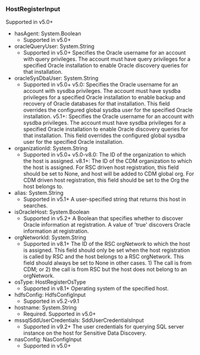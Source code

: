 ### HostRegisterInput
Supported in v5.0+

- hasAgent: System.Boolean
  - Supported in v5.0+
- oracleQueryUser: System.String
  - Supported in v5.0+
      Specifies the Oracle username for an account with query privileges. The account must have query privileges for a specified Oracle installation to enable Oracle discovery queries for that installation.
- oracleSysDbaUser: System.String
  - Supported in v5.0+
      v5.0: Specifies the Oracle username for an account with sysdba privileges. The account must have sysdba privileges for a specified Oracle installation to enable backup and recovery of Oracle databases for that installation. This field overrides the configured global sysdba user for the specified Oracle installation.
      v5.1+: Specifies the Oracle username for an account with sysdba privileges. The account must have sysdba privileges for a specified Oracle installation to enable Oracle discovery queries for that installation. This field overrides the configured global sysdba user for the specified Oracle installation.
- organizationId: System.String
  - Supported in v5.0+
      v5.0-v8.0: The ID of the organization to which the host is assigned.
      v8.1+: The ID of the CDM organization to which the host is assigned. For RSC driven host registration, this field should be set to None, and host will be added to CDM global org. For CDM driven host registration, this field should be set to the Org the host belongs to.
- alias: System.String
  - Supported in v5.1+
      A user-specified string that returns this host in searches.
- isOracleHost: System.Boolean
  - Supported in v5.2+
      A Boolean that specifies whether to discover Oracle information at registration. A value of 'true' discovers Oracle information at registration.
- orgNetworkId: System.String
  - Supported in v8.1+
      The ID of the RSC orgNetwork to which the host is assigned. This field should only be set when the host registration is called by RSC and the host belongs to a RSC orgNetwork. This field should always be set to None in other cases. 1) The call is from CDM; or 2) the call is from RSC but the host does not belong to an orgNetwork.
- osType: HostRegisterOsType
  - Supported in v8.1+
      Operating system of the specified host.
- hdfsConfig: HdfsConfigInput
  - Supported in v5.2-v9.1
- hostname: System.String
  - Required. Supported in v5.0+
- mssqlSddUserCredentials: SddUserCredentialsInput
  - Supported in v9.2+
      The user credentials for querying SQL server instance on the host for Sensitive Data Discovery.
- nasConfig: NasConfigInput
  - Supported in v5.0+
